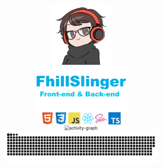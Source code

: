 <p align="center">
  <img width="200px" src="images/avatar.png" alt="avatar"> <br/>
  <img src="images/btitle.png" alt="title"> <br/>
  <img width="40px" src="https://raw.githubusercontent.com/devicons/devicon/master/icons/html5/html5-original.svg" alt="html5">
  <img width="40px" src="https://raw.githubusercontent.com/devicons/devicon/master/icons/css3/css3-original.svg" alt="css3">
  <img width="40px" src="https://raw.githubusercontent.com/devicons/devicon/master/icons/javascript/javascript-original.svg" alt="javascript">
  <img width="40px" src="https://raw.githubusercontent.com/devicons/devicon/master/icons/react/react-original.svg" alt="react">
  <img width="40px" src="https://raw.githubusercontent.com/devicons/devicon/master/icons/sass/sass-original.svg" alt="sass">
  <img width="40px" src="images/typescript.png" alt="typescript"> <br/>
  <img src="https://activity-graph.herokuapp.com/graph?username=FhillSlinger&theme=github&hide_title=true&area=true&hide_border=true&point=47d3ee&bg_color=transparent&color=27d3ee" alt="activity-graph"> <br/>
  <img src="https://github.com/FhillSlinger/FhillSlinger/blob/output/github-contribution-grid-snake.svg" alt="commit-snake">
<p>
